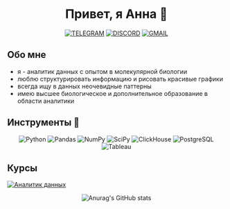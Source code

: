 <div align="center">

# Привет, я Анна 👋
[![TELEGRAM](https://img.shields.io/badge/TELEGRAM-0b0038??style=flat-square&logo=telegram)](https://t.me/AnnaKraeva23)
[![DISCORD](https://img.shields.io/badge/DISCORD-0b0038??style=flat-square&logo=DISCORD)](https://discordapp.com/users/annakraeva/)
[![GMAIL](https://img.shields.io/badge/-GMAIL-0b0038??style=flat-square&logo=gmail&logoColor=white)](mailto:a.kraeva23@gmail.com)
</div>

## Обо мне
+ я - аналитик данных с опытом в молекулярной биологии
+ люблю структурировать информацию и рисовать красивые графики
+ всегда ищу в данных неочевидные паттерны
+ имею высшее биологическое и дополнительное образование в области аналитики

## Инструменты 🔧

<div align="center">

![Python](https://img.shields.io/badge/-Python-FFE4E1?style=for-the-badge&logo=python&logoColor=9370DB)
![Pandas](https://img.shields.io/badge/pandas-FFE4E1?style=for-the-badge&logo=pandas&logoColor=9370DB)
![NumPy](https://img.shields.io/badge/numpy-FFE4E1?style=for-the-badge&logo=numpy&logoColor=9370DB)
![SciPy](https://img.shields.io/badge/SciPy-FFE4E1?style=for-the-badge&logo=scipy&logoColor=9370DB)
![ClickHouse](https://img.shields.io/badge/-ClickHouse-FFE4E1?style=for-the-badge&logo=Clickhouse&logoColor=9370DB)
![PostgreSQL](https://img.shields.io/badge/-PostgreSQL-FFE4E1?style=for-the-badge&logo=PostgreSQL&logoColor=9370DB)
![Tableau](https://img.shields.io/badge/-Tableau-FFE4E1?style=for-the-badge&logo=Tableau&logoColor=9370DB)

</div>

## Курсы

[![Аналитик данных](https://img.shields.io/badge/Karpov-courses-0b0038?style=for-the-badge&logo=Karpov&logoColor=blue)](https://lab.karpov.courses/certificate/c5443997-e8e8-4c73-b270-23c0aab3cc00/)<br>

<div align="center">

![Anurag's GitHub stats](https://github-readme-stats.vercel.app/api?username=ankraeva&theme=buefy&show_icons=true)

</div>
